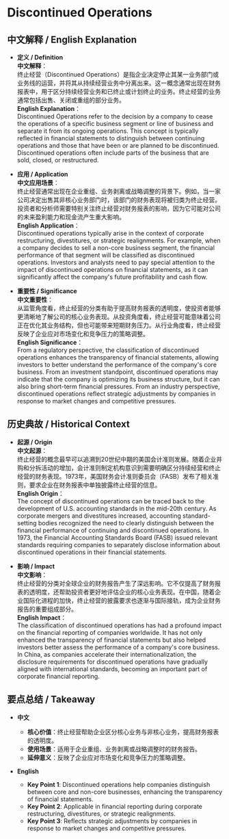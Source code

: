 # Discontinued Operations

## 中文解释 / English Explanation

* **定义 / Definition**  
  **中文解释**：  
  终止经营（Discontinued Operations）是指企业决定停止其某一业务部门或业务线的运营，并将其从持续经营业务中分离出来。这一概念通常出现在财务报表中，用于区分持续经营业务和已终止或计划终止的业务。终止经营的业务通常包括出售、关闭或重组的部分业务。  
  **English Explanation**：  
  Discontinued Operations refer to the decision by a company to cease the operations of a specific business segment or line of business and separate it from its ongoing operations. This concept is typically reflected in financial statements to distinguish between continuing operations and those that have been or are planned to be discontinued. Discontinued operations often include parts of the business that are sold, closed, or restructured.

* **应用 / Application**  
  **中文应用场景**：  
  终止经营通常出现在企业重组、业务剥离或战略调整的背景下。例如，当一家公司决定出售其非核心业务部门时，该部门的财务表现将被归类为终止经营。投资者和分析师需要特别关注终止经营对财务报表的影响，因为它可能对公司的未来盈利能力和现金流产生重大影响。  
  **English Application**：  
  Discontinued operations typically arise in the context of corporate restructuring, divestitures, or strategic realignments. For example, when a company decides to sell a non-core business segment, the financial performance of that segment will be classified as discontinued operations. Investors and analysts need to pay special attention to the impact of discontinued operations on financial statements, as it can significantly affect the company's future profitability and cash flow.

* **重要性 / Significance**  
  **中文重要性**：  
  从监管角度看，终止经营的分类有助于提高财务报表的透明度，使投资者能够更清晰地了解公司的核心业务表现。从投资角度看，终止经营可能意味着公司正在优化其业务结构，但也可能带来短期财务压力。从行业角度看，终止经营反映了企业应对市场变化和竞争压力的策略调整。  
  **English Significance**：  
  From a regulatory perspective, the classification of discontinued operations enhances the transparency of financial statements, allowing investors to better understand the performance of the company's core business. From an investment standpoint, discontinued operations may indicate that the company is optimizing its business structure, but it can also bring short-term financial pressures. From an industry perspective, discontinued operations reflect strategic adjustments by companies in response to market changes and competitive pressures.

## 历史典故 / Historical Context

* **起源 / Origin**  
  **中文起源**：  
  终止经营的概念最早可以追溯到20世纪中期的美国会计准则发展。随着企业并购和分拆活动的增加，会计准则制定机构意识到需要明确区分持续经营和终止经营的财务表现。1973年，美国财务会计准则委员会（FASB）发布了相关准则，要求企业在财务报表中单独披露终止经营的信息。  
  **English Origin**：  
  The concept of discontinued operations can be traced back to the development of U.S. accounting standards in the mid-20th century. As corporate mergers and divestitures increased, accounting standard-setting bodies recognized the need to clearly distinguish between the financial performance of continuing and discontinued operations. In 1973, the Financial Accounting Standards Board (FASB) issued relevant standards requiring companies to separately disclose information about discontinued operations in their financial statements.

* **影响 / Impact**  
  **中文影响**：  
  终止经营的分类对全球企业的财务报告产生了深远影响。它不仅提高了财务报表的透明度，还帮助投资者更好地评估企业的核心业务表现。在中国，随着企业国际化进程的加快，终止经营的披露要求也逐渐与国际接轨，成为企业财务报告的重要组成部分。  
  **English Impact**：  
  The classification of discontinued operations has had a profound impact on the financial reporting of companies worldwide. It has not only enhanced the transparency of financial statements but also helped investors better assess the performance of a company's core business. In China, as companies accelerate their internationalization, the disclosure requirements for discontinued operations have gradually aligned with international standards, becoming an important part of corporate financial reporting.

## 要点总结 / Takeaway

* **中文**  
  - **核心价值**：终止经营帮助企业区分核心业务与非核心业务，提高财务报表的透明度。  
  - **使用场景**：适用于企业重组、业务剥离或战略调整时的财务报告。  
  - **延伸意义**：反映了企业应对市场变化和竞争压力的策略调整。

* **English**  
  - **Key Point 1**: Discontinued operations help companies distinguish between core and non-core businesses, enhancing the transparency of financial statements.  
  - **Key Point 2**: Applicable in financial reporting during corporate restructuring, divestitures, or strategic realignments.  
  - **Key Point 3**: Reflects strategic adjustments by companies in response to market changes and competitive pressures.